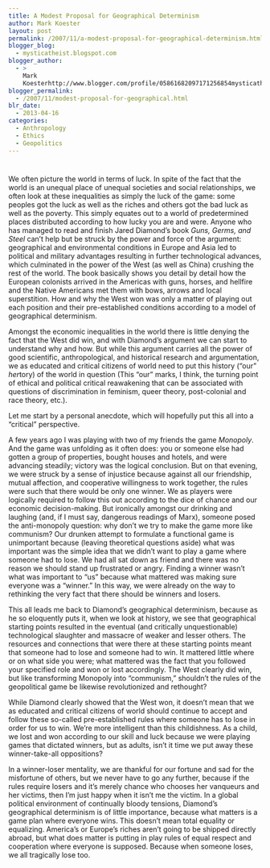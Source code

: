 ```yaml
---
title: A Modest Proposal for Geographical Determinism
author: Mark Koester
layout: post
permalink: /2007/11/a-modest-proposal-for-geographical-determinism.html
blogger_blog:
  - mysticatheist.blogspot.com
blogger_author:
  - >
    Mark
    Koesterhttp://www.blogger.com/profile/05861682097171256854mysticatheist@gmail.com
blogger_permalink:
  - /2007/11/modest-proposal-for-geographical.html
blr_date:
  - 2013-04-16
categories:
  - Anthropology
  - Ethics
  - Geopolitics
---
```

# 

 We often picture the world in terms of luck. In spite of the fact that the world is an unequal place of unequal societies and social relationships, we often look at these inequalities as simply the luck of the game: some peoples got the luck as well as the riches and others got the bad luck as well as the poverty. This simply equates out to a world of predetermined places distributed according to how lucky you are and were. 
Anyone who has managed to read and finish Jared Diamond’s book *Guns, Germs, and Steel* can’t help but be struck by the power and force of the argument: geographical and environmental conditions in Europe and Asia led to political and military advantages resulting in further technological advances, which culminated in the power of the West (as well as China) crushing the rest of the world. The book basically shows you detail by detail how the European colonists arrived in the Americas with guns, horses, and hellfire and the Native Americans met them with bows, arrows and local superstition. How and why the West won was only a matter of playing out each position and their pre-established conditions according to a model of geographical determinism. 

Amongst the economic inequalities in the world there is little denying the fact that the West did win, and with Diamond’s argument we can start to understand why and how. But while this argument carries all the power of good scientific, anthropological, and historical research and argumentation, we as educated and critical citizens of world need to put this history (“our” *her*tory) of the world in question (This “our” marks, I think, the turning point of ethical and political critical reawakening that can be associated with questions of discrimination in feminism, queer theory, post-colonial and race theory, etc.).

 Let me start by a personal anecdote, which will hopefully put this all into a “critical” perspective.

A few years ago I was playing with two of my friends the game *Monopoly*. And the game was unfolding as it often does: you or someone else had gotten a group of properties, bought houses and hotels, and were advancing steadily; victory was the logical conclusion. But on that evening, we were struck by a sense of injustice because against all our friendship, mutual affection, and cooperative willingness to work together, the rules were such that there would be only one winner. We as players were logically required to follow this out according to the dice of chance and our economic decision-making. But ironically amongst our drinking and laughing (and, if I must say, dangerous readings of Marx), someone posed the anti-monopoly question: why don’t we try to make the game more like communism? Our drunken attempt to formulate a functional game is unimportant because (leaving theoretical questions aside) what was important was the simple idea that we didn’t want to play a game where someone had to lose. We had all sat down as friend and there was no reason we should stand up frustrated or angry. Finding a winner wasn’t what was important to “us” because what mattered was making sure everyone was a “winner.” In this way, we were already on the way to rethinking the very fact that there should be winners and losers.

 This all leads me back to Diamond’s geographical determinism, because as he so eloquently puts it, when we look at history, we see that geographical starting points resulted in the eventual (and critically unquestionable) technological slaughter and massacre of weaker and lesser others. The resources and connections that were there at these starting points meant that someone had to lose and someone had to win. It mattered little where or on what side you were; what mattered was the fact that you followed your specified role and won or lost accordingly. The West clearly did win, but like transforming Monopoly into “communism,” shouldn’t the rules of the geopolitical game be likewise revolutionized and rethought? 

 While Diamond clearly showed that the West won, it doesn’t mean that we as educated and critical citizens of world should continue to accept and follow these so-called pre-established rules where someone has to lose in order for us to win. We’re more intelligent than this childishness. As a child, we lost and won according to our skill and luck because we were playing games that dictated winners, but as adults, isn’t it time we put away these winner-take-all oppositions? 

In a winner-loser mentality, we are thankful for our fortune and sad for the misfortune of others, but we never have to go any further, because if the rules require losers and it’s merely chance who chooses her vanqueurs and her victims, then I’m just happy when it isn’t me the victim. In a global political environment of continually bloody tensions, Diamond’s geographical determinism is of little importance, because what matters is a game plan where everyone wins. This doesn’t mean total equality or equalizing. America’s or Europe’s riches aren’t going to be shipped directly abroad, but what does matter is putting in play rules of equal respect and cooperation where everyone is supposed. Because when someone loses, we all tragically lose too. 